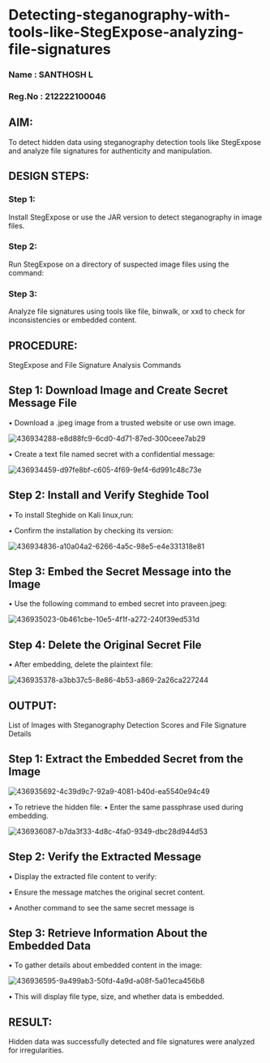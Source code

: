 # Detecting-steganography-with-tools-like-StegExpose-analyzing-file-signatures
### Name : SANTHOSH L
### Reg.No : 212222100046
## AIM:
To detect hidden data using steganography detection tools like StegExpose and analyze file signatures for authenticity and manipulation.

## DESIGN STEPS:
### Step 1:
Install StegExpose or use the JAR version to detect steganography in image files.

### Step 2:
Run StegExpose on a directory of suspected image files using the command:

### Step 3:
Analyze file signatures using tools like file, binwalk, or xxd to check for inconsistencies or embedded content.

## PROCEDURE:
StegExpose and File Signature Analysis Commands

## Step 1: Download Image and Create Secret Message File
• Download a .jpeg image from a trusted website or use own image.

![436934288-e8d88fc9-6cd0-4d71-87ed-300ceee7ab29](https://github.com/user-attachments/assets/3ac002af-5f35-4e61-ac99-8fed3d01aebe)


• Create a text file named secret with a confidential message:

![436934459-d97fe8bf-c605-4f69-9ef4-6d991c48c73e](https://github.com/user-attachments/assets/b1f4374e-d2cf-4ebd-8914-e68ebce9dded)


## Step 2: Install and Verify Steghide Tool

• To install Steghide on Kali linux,run:

• Confirm the installation by checking its version:

![436934836-a10a04a2-6266-4a5c-98e5-e4e331318e81](https://github.com/user-attachments/assets/82cfa596-bcb0-4547-8cde-ae00f7cf1424)


## Step 3: Embed the Secret Message into the Image
• Use the following command to embed secret into praveen.jpeg:

![436935023-0b461cbe-10e5-4f1f-a272-240f39ed531d](https://github.com/user-attachments/assets/4bf46955-8dc7-47b4-817d-9b8ee2a4d9b6)


## Step 4: Delete the Original Secret File
• After embedding, delete the plaintext file:

![436935378-a3bb37c5-8e86-4b53-a869-2a26ca227244](https://github.com/user-attachments/assets/6f96cbfc-95db-494d-894e-9d10484c1296)


## OUTPUT:
List of Images with Steganography Detection Scores and File Signature Details

## Step 1: Extract the Embedded Secret from the Image

![436935692-4c39d9c7-92a9-4081-b40d-ea5540e94c49](https://github.com/user-attachments/assets/e954517c-af98-41b2-a911-4cf2f47ce7a5)

• To retrieve the hidden file: • Enter the same passphrase used during embedding.

![436936087-b7da3f33-4d8c-4fa0-9349-dbc28d944d53](https://github.com/user-attachments/assets/0a209b46-302f-407a-bd3d-829acb7e532d)


## Step 2: Verify the Extracted Message
• Display the extracted file content to verify:

• Ensure the message matches the original secret content.

• Another command to see the same secret message is

## Step 3: Retrieve Information About the Embedded Data
• To gather details about embedded content in the image:

![436936595-9a499ab3-50fd-4a9d-a08f-5a01eca456b8](https://github.com/user-attachments/assets/a2b569ce-180e-4c55-97e4-6a335c77c769)

• This will display file type, size, and whether data is embedded.

## RESULT:
Hidden data was successfully detected and file signatures were analyzed for irregularities.
